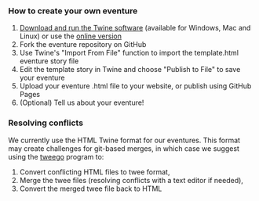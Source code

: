 ### How to create your own eventure

1. [Download and run the Twine software](https://twinery.org/) (available for Windows, Mac and Linux) or use the [online version](https://twinery.org/2)
2. Fork the eventure repository on GitHub
3. Use Twine's "Import From File" function to import the template.html eventure story file
4. Edit the template story in Twine and choose "Publish to File" to save your eventure
5. Upload your eventure .html file to your website, or publish using GitHub Pages
6. (Optional) Tell us about your eventure! 

### Resolving conflicts

We currently use the HTML Twine format for our eventures. This format may
create challenges for git-based merges, in which case we suggest using the
[tweego]() program to:

1. Convert conflicting HTML files to twee format,
2. Merge the twee files (resolving conflicts with a text editor if needed),
3. Convert the merged twee file back to HTML
